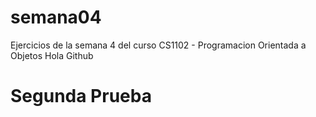 # semana04
Ejercicios de la semana 4 del curso CS1102 - Programacion Orientada a Objetos
Hola Github

# Segunda Prueba

